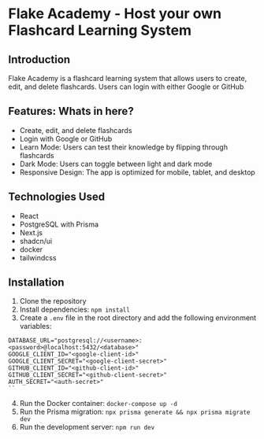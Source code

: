 # Flake Academy - Host your own Flashcard Learning System

## Introduction

Flake Academy is a flashcard learning system that allows users to create, edit, and delete flashcards. Users can login with either Google or GitHub

## Features: Whats in here?

- Create, edit, and delete flashcards
- Login with Google or GitHub
- Learn Mode: Users can test their knowledge by flipping through flashcards
- Dark Mode: Users can toggle between light and dark mode
- Responsive Design: The app is optimized for mobile, tablet, and desktop

## Technologies Used

- React
- PostgreSQL with Prisma
- Next.js
- shadcn/ui
- docker
- tailwindcss

## Installation

1. Clone the repository
2. Install dependencies: `npm install`
3. Create a `.env` file in the root directory and add the following environment variables:

```
DATABASE_URL="postgresql://<username>:<password>@localhost:5432/<database>"
GOOGLE_CLIENT_ID="<google-client-id>"
GOOGLE_CLIENT_SECRET="<google-client-secret>"
GITHUB_CLIENT_ID="<github-client-id>"
GITHUB_CLIENT_SECRET="<github-client-secret>"
AUTH_SECRET="<auth-secret>"
``
```

4. Run the Docker container: `docker-compose up -d`
5. Run the Prisma migration: `npx prisma generate && npx prisma migrate dev`
6. Run the development server: `npm run dev`
